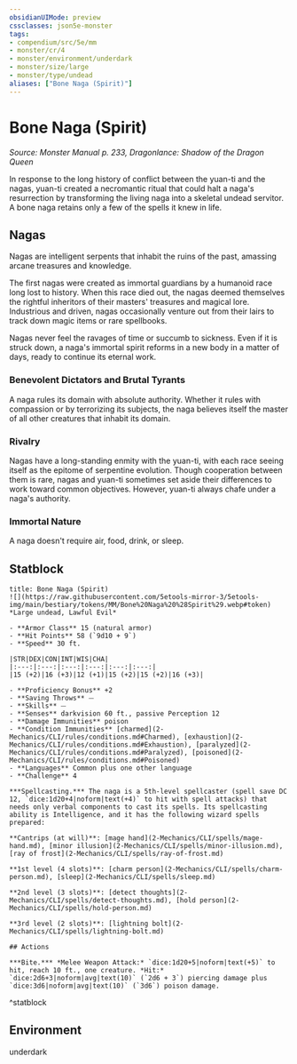 ```yaml
---
obsidianUIMode: preview
cssclasses: json5e-monster
tags:
- compendium/src/5e/mm
- monster/cr/4
- monster/environment/underdark
- monster/size/large
- monster/type/undead
aliases: ["Bone Naga (Spirit)"]
---
```

# Bone Naga (Spirit)
*Source: Monster Manual p. 233, Dragonlance: Shadow of the Dragon Queen*  

In response to the long history of conflict between the yuan-ti and the nagas, yuan-ti created a necromantic ritual that could halt a naga's resurrection by transforming the living naga into a skeletal undead servitor. A bone naga retains only a few of the spells it knew in life.

## Nagas

Nagas are intelligent serpents that inhabit the ruins of the past, amassing arcane treasures and knowledge.

The first nagas were created as immortal guardians by a humanoid race long lost to history. When this race died out, the nagas deemed themselves the rightful inheritors of their masters' treasures and magical lore. Industrious and driven, nagas occasionally venture out from their lairs to track down magic items or rare spellbooks.

Nagas never feel the ravages of time or succumb to sickness. Even if it is struck down, a naga's immortal spirit reforms in a new body in a matter of days, ready to continue its eternal work.

### Benevolent Dictators and Brutal Tyrants

A naga rules its domain with absolute authority. Whether it rules with compassion or by terrorizing its subjects, the naga believes itself the master of all other creatures that inhabit its domain.

### Rivalry

Nagas have a long-standing enmity with the yuan-ti, with each race seeing itself as the epitome of serpentine evolution. Though cooperation between them is rare, nagas and yuan-ti sometimes set aside their differences to work toward common objectives. However, yuan-ti always chafe under a naga's authority.

### Immortal Nature

A naga doesn't require air, food, drink, or sleep.

## Statblock

```ad-statblock
title: Bone Naga (Spirit)
![](https://raw.githubusercontent.com/5etools-mirror-3/5etools-img/main/bestiary/tokens/MM/Bone%20Naga%20%28Spirit%29.webp#token)
*Large undead, Lawful Evil*

- **Armor Class** 15 (natural armor)
- **Hit Points** 58 (`9d10 + 9`)
- **Speed** 30 ft.

|STR|DEX|CON|INT|WIS|CHA|
|:---:|:---:|:---:|:---:|:---:|:---:|
|15 (+2)|16 (+3)|12 (+1)|15 (+2)|15 (+2)|16 (+3)|

- **Proficiency Bonus** +2
- **Saving Throws** ⏤
- **Skills** ⏤
- **Senses** darkvision 60 ft., passive Perception 12
- **Damage Immunities** poison
- **Condition Immunities** [charmed](2-Mechanics/CLI/rules/conditions.md#Charmed), [exhaustion](2-Mechanics/CLI/rules/conditions.md#Exhaustion), [paralyzed](2-Mechanics/CLI/rules/conditions.md#Paralyzed), [poisoned](2-Mechanics/CLI/rules/conditions.md#Poisoned)
- **Languages** Common plus one other language
- **Challenge** 4

***Spellcasting.*** The naga is a 5th-level spellcaster (spell save DC 12, `dice:1d20+4|noform|text(+4)` to hit with spell attacks) that needs only verbal components to cast its spells. Its spellcasting ability is Intelligence, and it has the following wizard spells prepared:

**Cantrips (at will)**: [mage hand](2-Mechanics/CLI/spells/mage-hand.md), [minor illusion](2-Mechanics/CLI/spells/minor-illusion.md), [ray of frost](2-Mechanics/CLI/spells/ray-of-frost.md)

**1st level (4 slots)**: [charm person](2-Mechanics/CLI/spells/charm-person.md), [sleep](2-Mechanics/CLI/spells/sleep.md)

**2nd level (3 slots)**: [detect thoughts](2-Mechanics/CLI/spells/detect-thoughts.md), [hold person](2-Mechanics/CLI/spells/hold-person.md)

**3rd level (2 slots)**: [lightning bolt](2-Mechanics/CLI/spells/lightning-bolt.md)

## Actions

***Bite.*** *Melee Weapon Attack:* `dice:1d20+5|noform|text(+5)` to hit, reach 10 ft., one creature. *Hit:* `dice:2d6+3|noform|avg|text(10)` (`2d6 + 3`) piercing damage plus `dice:3d6|noform|avg|text(10)` (`3d6`) poison damage.
```
^statblock

## Environment

underdark
